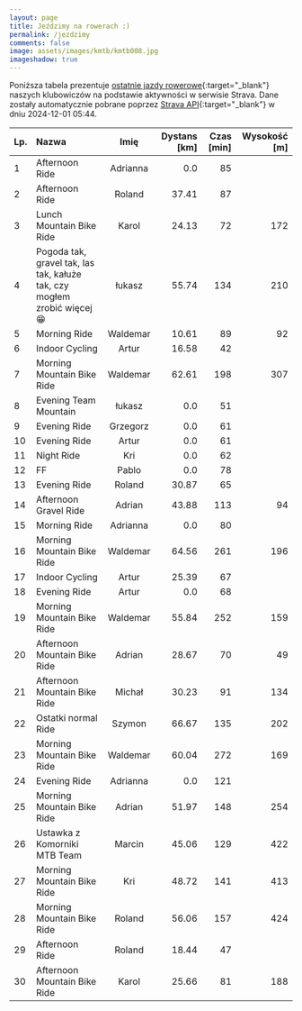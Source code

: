 ```yaml
---
layout: page
title: Jeździmy na rowerach :)
permalink: /jezdzimy
comments: false
image: assets/images/kmtb/kmtb008.jpg
imageshadow: true
---
```


Poniższa tabela prezentuje [ostatnie jazdy rowerowe](https://www.strava.com/clubs/336381){:target="_blank"} naszych klubowiczów na podstawie aktywności w serwisie Strava. Dane zostały automatycznie pobrane poprzez [Strava API](https://developers.strava.com/docs/reference/#api-Clubs-getClubActivitiesById){:target="_blank"} w dniu 2024-12-01 05:44.

Lp. | Nazwa | Imię | Dystans [km] | Czas [min] | Wysokość [m]
:--- | :--- | :---: | ---: | ---: | ---:
1|Afternoon Ride|Adrianna|0.0|85|
2|Afternoon Ride|Roland|37.41|87|
3|Lunch Mountain Bike Ride|Karol|24.13|72|172
4|Pogoda tak, gravel tak, las tak, kałuże tak, czy mogłem zrobić więcej 😁|łukasz|55.74|134|210
5|Morning Ride|Waldemar|10.61|89|92
6|Indoor Cycling|Artur|16.58|42|
7|Morning Mountain Bike Ride|Waldemar|62.61|198|307
8|Evening Team Mountain|łukasz|0.0|51|
9|Evening Ride|Grzegorz|0.0|61|
10|Evening Ride|Artur|0.0|61|
11|Night Ride|Kri|0.0|62|
12|FF|Pablo|0.0|78|
13|Evening Ride|Roland|30.87|65|
14|Afternoon Gravel Ride|Adrian|43.88|113|94
15|Morning Ride|Adrianna|0.0|80|
16|Morning Mountain Bike Ride|Waldemar|64.56|261|196
17|Indoor Cycling|Artur|25.39|67|
18|Evening Ride|Artur|0.0|68|
19|Morning Mountain Bike Ride|Waldemar|55.84|252|159
20|Afternoon Mountain Bike Ride|Adrian|28.67|70|49
21|Afternoon Mountain Bike Ride|Michał|30.23|91|134
22|Ostatki normal Ride|Szymon|66.67|135|202
23|Morning Mountain Bike Ride|Waldemar|60.04|272|169
24|Evening Ride|Adrianna|0.0|121|
25|Morning Mountain Bike Ride|Adrian|51.97|148|254
26|Ustawka z Komorniki MTB Team|Marcin|45.06|129|422
27|Morning Mountain Bike Ride|Kri|48.72|141|413
28|Morning Mountain Bike Ride|Roland|56.06|157|424
29|Afternoon Ride|Roland|18.44|47|
30|Afternoon Mountain Bike Ride|Karol|25.66|81|188
